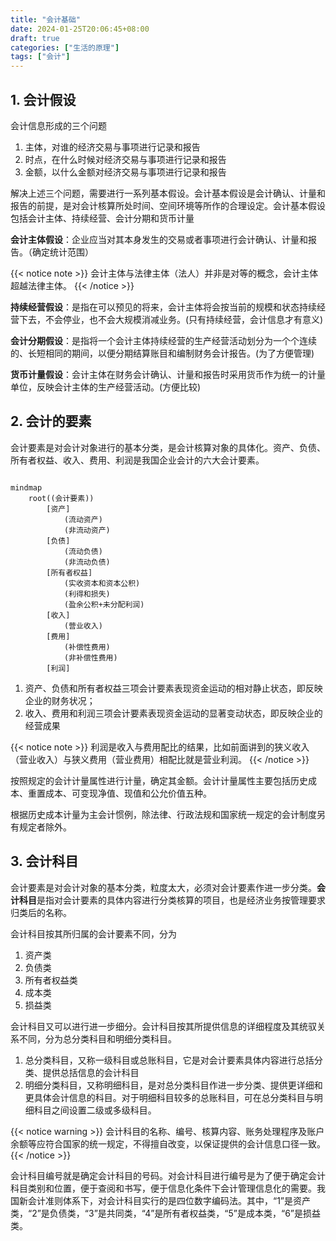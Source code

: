 ```yaml
---
title: "会计基础"
date: 2024-01-25T20:06:45+08:00
draft: true
categories: ["生活的原理"]
tags: ["会计"]
---
```


## 1. 会计假设

会计信息形成的三个问题

1. 主体，对谁的经济交易与事项进行记录和报告
2. 时点，在什么时候对经济交易与事项进行记录和报告
3. 金额，以什么金额对经济交易与事项进行记录和报告

解决上述三个问题，需要进行一系列基本假设。会计基本假设是会计确认、计量和报告的前提，是对会计核算所处时间、空间环境等所作的合理设定。会计基本假设包括会计主体、持续经营、会计分期和货币计量

**会计主体假设**：企业应当对其本身发生的交易或者事项进行会计确认、计量和报告。（确定统计范围）

{{< notice note >}}
会计主体与法律主体（法人）并非是对等的概念，会计主体超越法律主体。
{{< /notice >}}

**持续经营假设**：是指在可以预见的将来，会计主体将会按当前的规模和状态持续经营下去，不会停业，也不会大规模消减业务。(只有持续经营，会计信息才有意义)

**会计分期假设**：是指将一个会计主体持续经营的生产经营活动划分为一个个连续的、长短相同的期间，以便分期结算账目和编制财务会计报告。(为了方便管理)

**货币计量假设**：会计主体在财务会计确认、计量和报告时采用货币作为统一的计量单位，反映会计主体的生产经营活动。(方便比较)

## 2. 会计的要素

会计要素是对会计对象进行的基本分类，是会计核算对象的具体化。资产、负债、所有者权益、收入、费用、利润是我国企业会计的六大会计要素。

```mermaid

mindmap
    root((会计要素))
        [资产]
            (流动资产)
            (非流动资产)
        [负债]
            (流动负债)
            (非流动负债)
        [所有者权益]
            (实收资本和资本公积)
            (利得和损失)
            (盈余公积+未分配利润)
        [收入]
            (营业收入)
        [费用]
            (补偿性费用)
            (非补偿性费用)
        [利润]
```

1. 资产、负债和所有者权益三项会计要素表现资金运动的相对静止状态，即反映企业的财务状况；
2. 收入、费用和利润三项会计要素表现资金运动的显著变动状态，即反映企业的经营成果

{{< notice note >}}
利润是收入与费用配比的结果，比如前面讲到的狭义收入（营业收入）与狭义费用（营业费用）相配比就是营业利润。
{{< /notice >}}

按照规定的会计计量属性进行计量，确定其金额。会计计量属性主要包括历史成本、重置成本、可变现净值、现值和公允价值五种。

根据历史成本计量为主会计惯例，除法律、行政法规和国家统一规定的会计制度另有规定者除外。

## 3. 会计科目

会计要素是对会计对象的基本分类，粒度太大，必须对会计要素作进一步分类。**会计科目**是指对会计要素的具体内容进行分类核算的项目，也是经济业务按管理要求归类后的名称。

会计科目按其所归属的会计要素不同，分为

1. 资产类
2. 负债类
3. 所有者权益类
4. 成本类
5. 损益类

会计科目又可以进行进一步细分。会计科目按其所提供信息的详细程度及其统驭关系不同，分为总分类科目和明细分类科目。

1. 总分类科目，又称一级科目或总账科目，它是对会计要素具体内容进行总括分类、提供总括信息的会计科目
2. 明细分类科目，又称明细科目，是对总分类科目作进一步分类、提供更详细和更具体会计信息的科目。对于明细科目较多的总账科目，可在总分类科目与明细科目之间设置二级或多级科目。

{{< notice warning >}}
会计科目的名称、编号、核算内容、账务处理程序及账户余额等应符合国家的统一规定，不得擅自改变，以保证提供的会计信息口径一致。
{{< /notice >}}

会计科目编号就是确定会计科目的号码。对会计科目进行编号是为了便于确定会计科目类别和位置，便于查阅和书写，便于信息化条件下会计管理信息化的需要。我国新会计准则体系下，对会计科目实行的是四位数字编码法。其中，“1”是资产类，“2”是负债类，“3”是共同类，“4”是所有者权益类，“5”是成本类，“6”是损益类。
